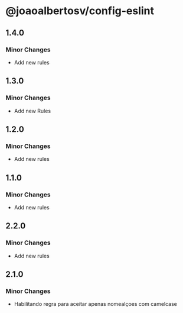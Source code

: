 # @joaoalbertosv/config-eslint

## 1.4.0

### Minor Changes

- Add new rules

## 1.3.0

### Minor Changes

- Add new Rules

## 1.2.0

### Minor Changes

- Add new rules

## 1.1.0

### Minor Changes

- Add new rules

## 2.2.0

### Minor Changes

- Add new rules

## 2.1.0

### Minor Changes

- Habilitando regra para aceitar apenas nomealçoes com camelcase
